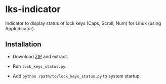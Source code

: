 # lks-indicator
Indicator to display status of lock keys (Caps, Scroll, Num) for Linux (using AppIndicator).

## Installation

- Download [ZIP](https://github.com/SergKolo/lks-indicator/archive/master.zip) and extract.

- Run `lock_keys_status.py`.

- Add `python /path/to/lock_keys_status.py` to system startup.
